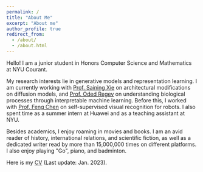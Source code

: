 ```yaml
---
permalink: /
title: "About Me"
excerpt: "About me"
author_profile: true
redirect_from: 
  - /about/
  - /about.html
---
```


Hello! I am a junior student in Honors Computer Science and Mathematics at NYU Courant.

My research interests lie in generative models and representation learning. I am currently working with [Prof. Saining Xie](https://www.sainingxie.com/) on architectural modifications on diffusion models, and [Prof. Oded Regev](https://cims.nyu.edu/~regev/) on understanding biological processes through interpretable machine learning. Before this, I worked with [Prof. Feng Chen](https://engineering.nyu.edu/faculty/chen-feng) on self-supervised visual recognition for robots. I also spent time as a summer intern at Huawei and as a teaching assistant at NYU.

Besides academics, I enjoy roaming in movies and books. I am an avid reader of history, international relations, and scientific fiction, as well as a dedicated writer read by more than 15,000,000 times on different platforms. I also enjoy playing "Go", piano, and badminton.

Here is my [CV](https://chuanyangjin.github.io/files/Chuanyang_CV.pdf) (Last update: Jan. 2023).